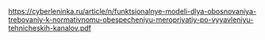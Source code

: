 https://cyberleninka.ru/article/n/funktsionalnye-modeli-dlya-obosnovaniya-trebovaniy-k-normativnomu-obespecheniyu-meropriyatiy-po-vyyavleniyu-tehnicheskih-kanalov.pdf 